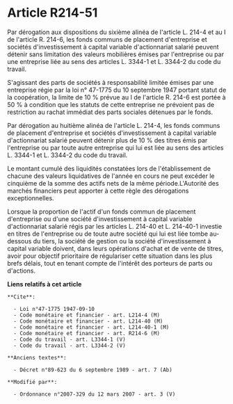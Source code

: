 # Article R214-51

Par dérogation aux dispositions du sixième alinéa de l'article L. 214-4 et au I de l'article R. 214-6, les fonds communs de
placement d'entreprise et sociétés d'investissement à capital variable d'actionnariat salarié peuvent détenir sans limitation
des valeurs mobilières émises par l'entreprise ou par une entreprise liée au sens des articles L. 3344-1 et L. 3344-2 du code
du travail.

S'agissant des parts de sociétés à responsabilité limitée émises par une entreprise régie par la loi n° 47-1775 du 10
septembre 1947 portant statut de la coopération, la limite de 10 % prévue au I de l'article R. 214-6 est portée à 50 % à
condition que les statuts de cette entreprise ne prévoient pas de restriction au rachat immédiat des parts sociales détenues
par le fonds. 

Par dérogation au huitième alinéa de l'article L. 214-4, les fonds communs de placement d'entreprise et sociétés
d'investissement à capital variable d'actionnariat salarié peuvent détenir plus de 10 % des titres émis par l'entreprise ou
par toute autre entreprise qui lui est liée au sens des articles L. 3344-1 et L. 3344-2 du code du travail. 

Le montant cumulé des liquidités constatées lors de l'établissement de chacune des valeurs liquidatives de l'année en cours
ne peut excéder le cinquième de la somme des actifs nets de la même période.L'Autorité des marchés financiers peut apporter à
cette règle des dérogations exceptionnelles. 

Lorsque la proportion de l'actif d'un fonds commun de placement d'entreprise ou d'une société d'investissement à capital
variable d'actionnariat salarié régis par les articles L. 214-40 et L. 214-40-1 investie en titres de l'entreprise ou de
toute autre société qui lui est liée tombe au-dessous du tiers, la société de gestion ou la société d'investissement à
capital variable doivent, dans leurs opérations d'achat et de vente de titres, avoir pour objectif prioritaire de régulariser
cette situation dans les plus brefs délais, tout en tenant compte de l'intérêt des porteurs de parts ou d'actions.

**Liens relatifs à cet article**

	**Cite**:

	  - Loi n°47-1775 1947-09-10
	  - Code monétaire et financier - art. L214-4 (M)
	  - Code monétaire et financier - art. L214-40 (M)
	  - Code monétaire et financier - art. L214-40-1 (M)
	  - Code monétaire et financier - art. R214-6 (M)
	  - Code du travail - art. L3344-1 (V)
	  - Code du travail - art. L3344-2 (V)

	**Anciens textes**:

	  - Décret n°89-623 du 6 septembre 1989 - art. 7 (Ab)

	**Modifié par**:

	  - Ordonnance n°2007-329 du 12 mars 2007 - art. 3 (V)
